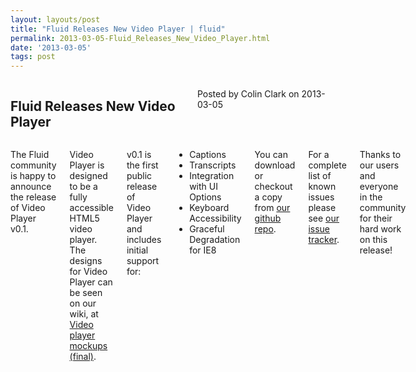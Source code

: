```yaml
---
layout: layouts/post
title: "Fluid Releases New Video Player | fluid"
permalink: 2013-03-05-Fluid_Releases_New_Video_Player.html
date: '2013-03-05'
tags: post
---
```

<section class="row">
   <div class="medium-6 columns">
      <h2 class="fluid-web-emphasized-text">Fluid Releases New Video Player</h2>
      <p class="fluid-web-news-post-meta">
         Posted by Colin Clark on 2013-03-05
      </p>
   </div>
   <div class="medium-6 columns">
      <p>The Fluid community is happy to announce the release of Video Player v0.1.</p>
      <p>Video Player is designed to be a fully accessible HTML5 video player. The designs for Video Player can be seen on our wiki, at
         <a href="http://wiki.fluidproject.org/display/fluid/%28Floe%29+video+player+mockups+%28final%29">Video player mockups (final)</a>.
      </p>
      <p>v0.1 is the first public release of Video Player and includes initial support for:</p>
      <ul>
         <li>Captions</li>
         <li>Transcripts</li>
         <li>Integration with UI Options</li>
         <li>Keyboard Accessibility</li>
         <li>Graceful Degradation for IE8</li>
      </ul>
      <p>You can download or checkout a copy from <a href="https://github.com/fluid-project/videoPlayer/tags">our github repo</a>.</p>
      <p>For a complete list of known issues please see <a href="http://issues.fluidproject.org/browse/VP">our issue tracker</a>.</p>
      <p>Thanks to our users and everyone in the community for their hard work on this release!</p>
   </div>
</section>
